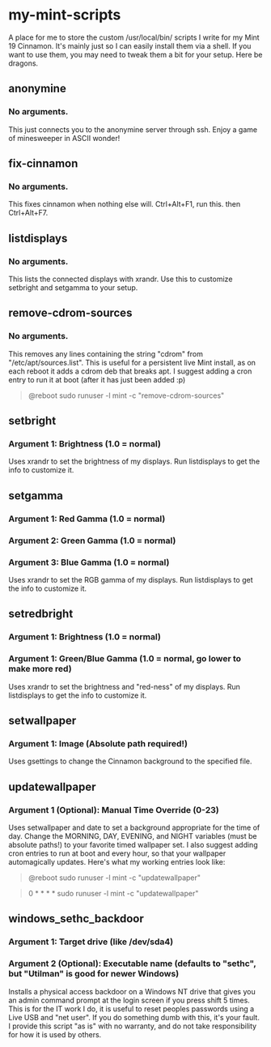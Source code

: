 # my-mint-scripts
A place for me to store the custom /usr/local/bin/ scripts I write for my Mint 19 Cinnamon. It's mainly just so I can easily install them via a shell. If you want to use them, you may need to tweak them a bit for your setup. Here be dragons.



## anonymine
### No arguments.
This just connects you to the anonymine server through ssh. Enjoy a game of minesweeper in ASCII wonder!

## fix-cinnamon
### No arguments.
This fixes cinnamon when nothing else will. Ctrl+Alt+F1, run this. then Ctrl+Alt+F7.

## listdisplays
### No arguments.
This lists the connected displays with xrandr. Use this to customize setbright and setgamma to your setup.

## remove-cdrom-sources
### No arguments.
This removes any lines containing the string "cdrom" from "/etc/apt/sources.list". This is useful for a persistent live Mint install, as on each reboot it adds a cdrom deb that breaks apt.
I suggest adding a cron entry to run it at boot (after it has just been added :p)
> @reboot sudo runuser -l mint -c "remove-cdrom-sources"

## setbright
### Argument 1: Brightness (1.0 = normal)
Uses xrandr to set the brightness of my displays. Run listdisplays to get the info to customize it.


## setgamma
### Argument 1: Red Gamma (1.0 = normal)
### Argument 2: Green Gamma (1.0 = normal)
### Argument 3: Blue Gamma (1.0 = normal)
Uses xrandr to set the RGB gamma of my displays. Run listdisplays to get the info to customize it.


## setredbright
### Argument 1: Brightness (1.0 = normal)
### Argument 1: Green/Blue Gamma (1.0 = normal, go lower to make more red)
Uses xrandr to set the brightness and "red-ness" of my displays. Run listdisplays to get the info to customize it.


## setwallpaper
### Argument 1: Image (Absolute path required!)
Uses gsettings to change the Cinnamon background to the specified file.


## updatewallpaper
### Argument 1 (Optional): Manual Time Override (0-23)
Uses setwallpaper and date to set a background appropriate for the time of day. Change the MORNING, DAY, EVENING, and NIGHT variables (must be absolute paths!) to your favorite timed wallpaper set.
I also suggest adding cron entries to run at boot and every hour, so that your wallpaper automagically updates. Here's what my working entries look like:
> @reboot sudo runuser -l mint -c "updatewallpaper"

> 0 * * * * sudo runuser -l mint -c "updatewallpaper"


## windows_sethc_backdoor
### Argument 1: Target drive (like /dev/sda4)
### Argument 2 (Optional): Executable name (defaults to "sethc", but "Utilman" is good for newer Windows)
Installs a physical access backdoor on a Windows NT drive that gives you an admin command prompt at the login screen if you press shift 5 times. This is for the IT work I do, it is useful to reset peoples passwords using a Live USB and "net user".
If you do something dumb with this, it's your fault. I provide this script "as is" with no warranty, and do not take responsibility for how it is used by others.
